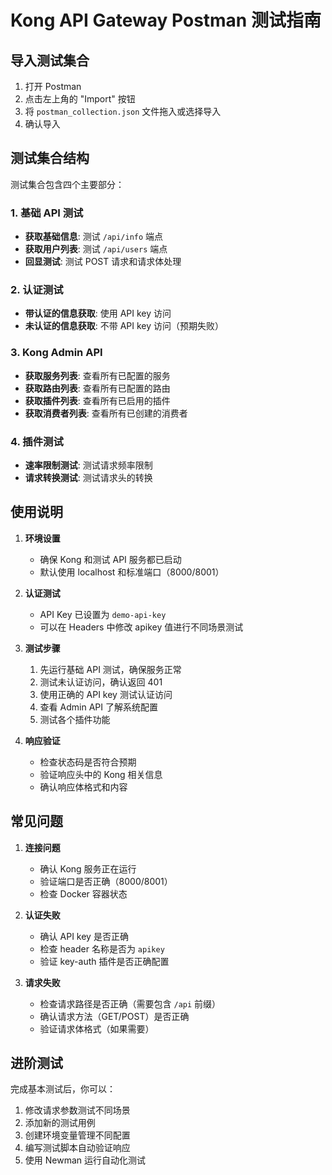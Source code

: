 # Kong API Gateway Postman 测试指南

## 导入测试集合

1. 打开 Postman
2. 点击左上角的 "Import" 按钮
3. 将 `postman_collection.json` 文件拖入或选择导入
4. 确认导入

## 测试集合结构

测试集合包含四个主要部分：

### 1. 基础 API 测试

- **获取基础信息**: 测试 `/api/info` 端点
- **获取用户列表**: 测试 `/api/users` 端点
- **回显测试**: 测试 POST 请求和请求体处理

### 2. 认证测试

- **带认证的信息获取**: 使用 API key 访问
- **未认证的信息获取**: 不带 API key 访问（预期失败）

### 3. Kong Admin API

- **获取服务列表**: 查看所有已配置的服务
- **获取路由列表**: 查看所有已配置的路由
- **获取插件列表**: 查看所有已启用的插件
- **获取消费者列表**: 查看所有已创建的消费者

### 4. 插件测试

- **速率限制测试**: 测试请求频率限制
- **请求转换测试**: 测试请求头的转换

## 使用说明

1. **环境设置**

   - 确保 Kong 和测试 API 服务都已启动
   - 默认使用 localhost 和标准端口（8000/8001）

2. **认证测试**

   - API Key 已设置为 `demo-api-key`
   - 可以在 Headers 中修改 apikey 值进行不同场景测试

3. **测试步骤**

   1. 先运行基础 API 测试，确保服务正常
   2. 测试未认证访问，确认返回 401
   3. 使用正确的 API key 测试认证访问
   4. 查看 Admin API 了解系统配置
   5. 测试各个插件功能

4. **响应验证**
   - 检查状态码是否符合预期
   - 验证响应头中的 Kong 相关信息
   - 确认响应体格式和内容

## 常见问题

1. **连接问题**

   - 确认 Kong 服务正在运行
   - 验证端口是否正确（8000/8001）
   - 检查 Docker 容器状态

2. **认证失败**

   - 确认 API key 是否正确
   - 检查 header 名称是否为 `apikey`
   - 验证 key-auth 插件是否正确配置

3. **请求失败**
   - 检查请求路径是否正确（需要包含 `/api` 前缀）
   - 确认请求方法（GET/POST）是否正确
   - 验证请求体格式（如果需要）

## 进阶测试

完成基本测试后，你可以：

1. 修改请求参数测试不同场景
2. 添加新的测试用例
3. 创建环境变量管理不同配置
4. 编写测试脚本自动验证响应
5. 使用 Newman 运行自动化测试
